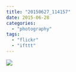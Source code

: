 ```yaml
---
title: "20150627_114157"
date: 2015-06-28
categories: 
  - "photography"
tags: 
  - "flickr"
  - "ifttt"
---
```


![](https://farm1.staticflickr.com/544/19028189090_8dd460b777_b.jpg)
